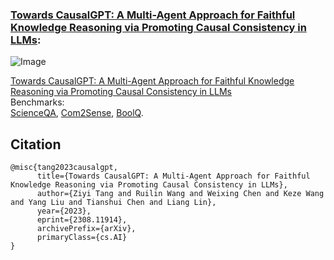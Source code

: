 ### [Towards CausalGPT: A Multi-Agent Approach for Faithful Knowledge Reasoning via Promoting Causal Consistency in LLMs](https://arxiv.org/pdf/2207.12647.pdf):   
![Image](CaCo_demo.gif)        

[Towards CausalGPT: A Multi-Agent Approach for Faithful Knowledge Reasoning via Promoting Causal Consistency in LLMs](https://github.com/RndmVariableQ/CaCo-CoT)    
Benchmarks:    
[ScienceQA](https://scienceqa.github.io/), [Com2Sense](https://github.com/PlusLabNLP/Com2Sense), [BoolQ](https://github.com/google-research-datasets/boolean-questions).      

## Citation
```
@misc{tang2023causalgpt,
      title={Towards CausalGPT: A Multi-Agent Approach for Faithful Knowledge Reasoning via Promoting Causal Consistency in LLMs}, 
      author={Ziyi Tang and Ruilin Wang and Weixing Chen and Keze Wang and Yang Liu and Tianshui Chen and Liang Lin},
      year={2023},
      eprint={2308.11914},
      archivePrefix={arXiv},
      primaryClass={cs.AI}
}
```